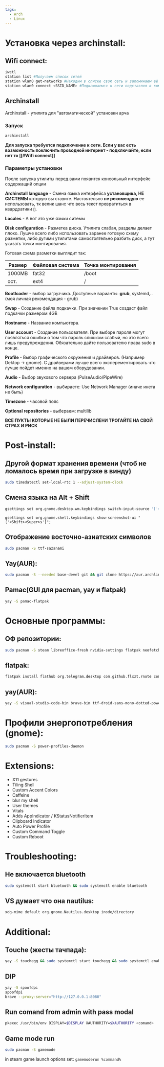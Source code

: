 ```yaml
---
tags:
  - Arch
  - Linux
---
```

# Установка через archinstall:
## Wifi connect:
```zsh title="terminal"
iwctl
station list #Получаем список сетей
station wlan0 get-networks #Находим в списке свою сеть и запоминаем её SSID
station wlan0 connect <SSID_NAME> #Подключаемся к сети подставляя в команду её SSID
```

## Archinstall
Archinstall - утилита для "автоматической" установки арча
### Запуск
```zsh title="terminal"
archinstall
```
**Для запуска требуется подключение к сети. Если у вас есть возможность поключить проводной интернет - подключайте, если нет то [[#Wifi connect]]**

### Параметры установки
После запуска утилиты перед вами появится консольный интерфейс содержащий опции

**Archinstall language** - Cмена языка интерфейса **установщика, НЕ СИСТЕМЫ** которую вы ставите. Настоятельно **не рекомендую** ее использовать, тк велик шанс что весь текст превратиться в квардратики ▯.

**Locales** - А вот это уже языки ситемы

**Disk сonfiguration** - Разметка диска. Утилита слабая, разделы делает плохо. Лушче всего либо использовать заранее готовую схему разметки, либо дугими утилитами самостоятельно разбить диск, а тут указать точки монтирования.

Готовая схема разметки выглядит так:

| Размер | Файловая cистема | Точка монтирования |
| ------ | ---------------- | ------------------ |
| 1000MB | fat32            | /boot              |
| ост.   | ext4             | /                  |

**Bootloader** - выбор загрузчика. Доступные варианты: **grub**, systemd,.. (моя личная рекомендация - grub)

**Swap** - Создание файла подкачки. При значении True создаст файл подкачки размером 4GB

**Hostname** - Название компьютера.

**User account** - Создание пользователя. При выборе пароля могут появляться ошибки о том что пароль слишком слабый, но это всего лишь предупреждения. Обязательно дайте пользователю права sudo в конце.

**Profile** - Выбор графического окружения и драйверов. (Например Dektop -> gnome). С драйверами лучше всего эксперементировать что лучше пойдет именно на вашем оборудовании.

**Audio** - Выбор звукового сервера (PulseAudio/PipeWire)

**Network сonfiguration** - выбираете: Use Network Manager (иначе инета не быть)

**Timezone** - часовой пояс

**Optional repositories** - выбераем: multilib

**ВСЕ ПУКТЫ КОТОРЫЕ НЕ БЫЛИ ПЕРЕЧИСЛЕНИ ТРОГАЙТЕ НА СВОЙ СТРАХ И РИСК**
# Post-install:
## Другой формат хранения времени (чтоб не ломалось время при загрузке в винду)
```zsh title="terminal"
sudo timedatectl set-local-rtc 1 --adjust-system-clock
```
## Смена языка на Alt + Shift
```zsh title="terminal"
gsettings set org.gnome.desktop.wm.keybindings switch-input-source "['<Alt>Shift_L']";gsettings set org.gnome.desktop.wm.keybindings switch-input-source-backward "['<Shift>Alt_L']"
```

```
gsettings set org.gnome.shell.keybindings show-screenshot-ui "['<Shift><Super>s']";
```
## Отображение восточно-азиатских символов
```zsh title="terminal"
sudo pacman -S ttf-sazanami
```
## Yay(AUR):
```zsh title="terminal"
sudo pacman -S --needed base-devel git && git clone https://aur.archlinux.org/yay.git && cd yay && makepkg -si
```
## Pamac(GUI для pacman, yay и flatpak)
```zsh title="terminal"
yay -S pamac-flatpak
```
# Основные программы:
## ОФ репозитории: 
```zsh title="terminal"
sudo pacman -S steam libreoffice-fresh nvidia-settings flatpak neofetch docker-compose
```
## flatpak:
```zsh title="terminal"
flatpak install flathub org.telegram.desktop com.github.flxzt.rnote com.mattjakeman.ExtensionManager io.github.purplehorrorrus.Meridius md.obsidian.Obsidian com.discordapp.Discord com.dec05eba.gpu_screen_recorder com.github.tenderowl.frog io.github.vikdevelop.SaveDesktop
```
## yay(AUR): 
```zsh title="terminal"
yay -S visual-studio-code-bin brave-bin ttf-droid-sans-mono-dotted-powerline-git docker-desktop
```
# Профили энергопотребления (gnome):
```zsh title="terminal"
sudo pacman -S power-profiles-daemon
```
# Extensions:
- X11 gestures
- Tiling Shell
- Custom Accent Colors
- Caffeine
- blur my shell
- User themes
- Vitals
- Adds AppIndicator / KStatusNotifierItem
- Clipboard Indicator
- Auto Power Profile
- Custom Command Toggle
- Custom Reboot

# Troubleshooting:
## Не включается bluetooth
```zsh title="terminal"
sudo systemctl start bluetooth && sudo systemctl enable bluetooth
```
## VS думает что она nautilus:
```zsh title="terminal"
xdg-mime default org.gnome.Nautilus.desktop inode/directory
```
# Additional:
## Touche (жесты тачпада):
```zsh title="terminal"
yay -S touchegg && sudo systemctl start touchegg && sudo systemctl enable touchegg
```
## DIP
```zsh title="terminal"
yay -S spoofdpi
spoofdpi
brave --proxy-server="http://127.0.0.1:8080"
```

## Run comand from admin with pass modal
```zsh title="terminal"
pkexec /usr/bin/env DISPLAY=$DISPLAY XAUTHORITY=$XAUTHORITY <comand>
```

## Game mode run
```zsh title="terminal"
sudo pacman -S gamemode
```

in steam game launch options set:
`gamemoderun %command%`